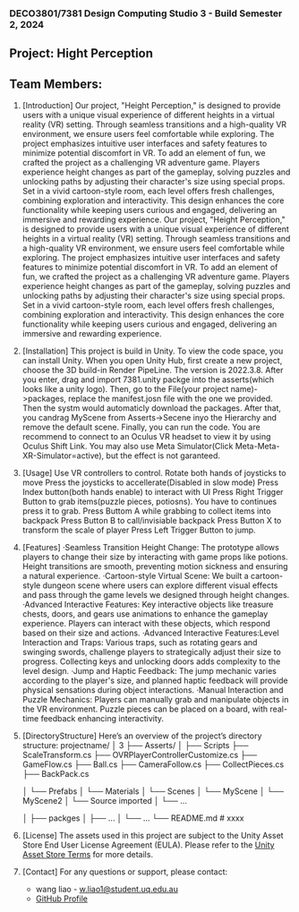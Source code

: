 ### DECO3801/7381 Design Computing Studio 3 - Build Semester 2, 2024 
## Project: Hight Perception
## Team Members: 

1. [Introduction]
    Our project, "Height Perception," is designed to provide users with a unique visual experience of different heights in a virtual reality (VR) setting. Through seamless transitions and a high-quality VR environment, we ensure users feel comfortable while exploring. The project emphasizes intuitive user interfaces and safety features to minimize potential discomfort in VR.
To add an element of fun, we crafted the project as a challenging VR adventure game. Players experience height changes as part of the gameplay, solving puzzles and unlocking paths by adjusting their character's size using special props. Set in a vivid cartoon-style room, each level offers fresh challenges, combining exploration and interactivity. This design enhances the core functionality while keeping users curious and engaged, delivering an immersive and rewarding experience.
    Our project, "Height Perception," is designed to provide users with a unique visual experience of different heights in a virtual reality (VR) setting. Through seamless transitions and a high-quality VR environment, we ensure users feel comfortable while exploring. The project emphasizes intuitive user interfaces and safety features to minimize potential discomfort in VR.
    To add an element of fun, we crafted the project as a challenging VR adventure game. Players experience height changes as part of the gameplay, solving puzzles and unlocking paths by adjusting their character's size using special props. Set in a vivid cartoon-style room, each level offers fresh challenges, combining exploration and interactivity. This design enhances the core functionality while keeping users curious and engaged, delivering an immersive and rewarding experience.
2. [Installation]
    This project is build in Unity. To view the code space, you can install Unity. When you open Unity Hub, first create a new project, choose the 3D build-in Render PipeLine. The version is 2022.3.8. After you enter,
   drag and import 7381.unity packge into the asserts(which looks like a unity logo). Then, go to the File(your project name)->packages, replace the manifest.josn file with the one we provided. Then the systm would
   automaticly download the packages. After that, you candrag MyScene from Asserts->Secene inyo the Hierarchy and remove the default scene. Finally, you can run the code. You are recommend to connect to an Oculus
   VR headset to view it by using Oculus Shift Link.  You may also use Meta Simulator(Click Meta-Meta-XR-Simulator=active), but the effect is not garanteed. 
3. [Usage]
    Use VR controllers to control.
    Rotate both hands of joysticks to move
    Press the joysticks to accellerate(Disabled in slow mode)
    Press Index button(both hands enable) to interact with UI
    Press Right Trigger Button to grab items(puzzle pieces, potiosns). You have to continues press it to grab.
    Press Buttom A while grabbing to collect items into backpack
    Press Button B to call/invisiable backpack
    Press Button X to transform the scale of player
    Press Left Trigger Button to jump.
4. [Features]
·Seamless Transition Height Change: The prototype allows players to change their size by interacting with game props like potions. Height transitions are smooth, preventing motion sickness and ensuring a natural experience.
·Cartoon-style Virtual Scene: We built a cartoon-style dungeon scene where users can explore different visual effects and pass through the game levels we designed through height changes.
·Advanced Interactive Features: Key interactive objects like treasure chests, doors, and gears use animations to enhance the gameplay experience. Players can interact with these objects, which respond based on their size and actions.
·Advanced Interactive Features:Level Interaction and Traps: Various traps, such as rotating gears and swinging swords, challenge players to strategically adjust their size to progress. Collecting keys and unlocking doors adds complexity to the level design.
·Jump and Haptic Feedback: The jump mechanic varies according to the player's size, and planned haptic feedback will provide physical sensations during object interactions.
·Manual Interaction and Puzzle Mechanics: Players can manually grab and manipulate objects in the VR environment. Puzzle pieces can be placed on a board, with real-time feedback enhancing interactivity.
5. [DirectoryStructure]
    Here’s an overview of the project’s directory structure:
    projectname/
    │ 3
    ├── Asserts/
    │   ├── Scripts
             ├── ScaleTransform.cs
             ├── OVRPlayerControllerCustomize.cs
             ├── GameFlow.cs
             ├── Ball.cs
             ├── CameraFollow.cs
             ├── CollectPieces.cs
             ├── BackPack.cs
           
    │   └── Prefabs
    │   └── Materials
    │   └── Scenes
            │   └── MyScene
            │   └── MyScene2
    │   └── Source imported
    │   └── ...
   
    │
    ├── packges
    │   ├── ...
    │   └── ...
    └── README.md         # xxxx

6. [License]
The assets used in this project are subject to the Unity Asset Store End User License Agreement (EULA). Please refer to the [Unity Asset Store Terms](https://unity3d.com/legal/as_terms) for more details.


7. [Contact] 
    For any questions or support, please contact:
    - wang liao - w.liao1@student.uq.edu.au
    - [GitHub Profile](https://github.com/1222226/Fountain)
